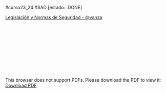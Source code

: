   #curso23_24 #SAD [estado:: DONE] 

  [Legislación y Normas de Seguridad - @vanza](https://luiscastelar.duckdns.org/2023/assets/SAD/Tema_7_Legislacion_y_normas_de_seguridad.pdf)

<object data="https://luiscastelar.duckdns.org/2023/assets/SAD/Tema_7_Legislacion_y_normas_de_seguridad.pdf" type="application/pdf" width="700px" height="700px">
    <embed src="https://luiscastelar.duckdns.org/2023/assets/SAD/Tema_7_Legislacion_y_normas_de_seguridad.pdf">
        <p>This browser does not support PDFs. Please download the PDF to view it: <a href="">Download PDF</a>.</p>
    </embed>
</object>
